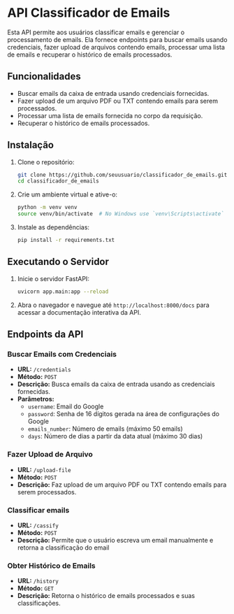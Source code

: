 # API Classificador de Emails

Esta API permite aos usuários classificar emails e gerenciar o processamento de emails. Ela fornece endpoints para buscar emails usando credenciais, fazer upload de arquivos contendo emails, processar uma lista de emails e recuperar o histórico de emails processados.

## Funcionalidades

- Buscar emails da caixa de entrada usando credenciais fornecidas.
- Fazer upload de um arquivo PDF ou TXT contendo emails para serem processados.
- Processar uma lista de emails fornecida no corpo da requisição.
- Recuperar o histórico de emails processados.

## Instalação

1. Clone o repositório:
    ```sh
    git clone https://github.com/seuusuario/classificador_de_emails.git
    cd classificador_de_emails
    ```

2. Crie um ambiente virtual e ative-o:
    ```sh
    python -m venv venv
    source venv/bin/activate  # No Windows use `venv\Scripts\activate`
    ```

3. Instale as dependências:
    ```sh
    pip install -r requirements.txt
    ```


## Executando o Servidor

1. Inicie o servidor FastAPI:
    ```sh
    uvicorn app.main:app --reload
    ```

2. Abra o navegador e navegue até `http://localhost:8000/docs` para acessar a documentação interativa da API.

## Endpoints da API

### Buscar Emails com Credenciais

- **URL:** `/credentials`
- **Método:** `POST`
- **Descrição:** Busca emails da caixa de entrada usando as credenciais fornecidas.
- **Parâmetros:**
  - `username`: Email do Google
  - `password`: Senha de 16 dígitos gerada na área de configurações do Google
  - `emails_number`: Número de emails (máximo 50 emails)
  - `days`: Número de dias a partir da data atual (máximo 30 dias)

### Fazer Upload de Arquivo

- **URL:** `/upload-file`
- **Método:** `POST`
- **Descrição:** Faz upload de um arquivo PDF ou TXT contendo emails para serem processados.

### Classificar emails

- **URL:** `/cassify`
- **Método:** `POST`
- **Descrição:** Permite que o usuário escreva um email manualmente e retorna a classificação do email

### Obter Histórico de Emails

- **URL:** `/history`
- **Método:** `GET`
- **Descrição:** Retorna o histórico de emails processados e suas classificações.